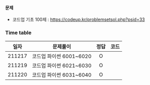 #### 문제

- 코드업 기초 100제 : https://codeup.kr/problemsetsol.php?psid=33

### Time table

|  일자  |        문제풀이         | 정답 | 코드 |
| :----: | :---------------------: | :--: | :--: |
| 211217 | 코드업 파이썬 6001~6020 |  O   |
| 211219 | 코드업 파이썬 6021~6030 |  O   |
| 211220 | 코드업 파이썬 6031~6040 |  O   |
